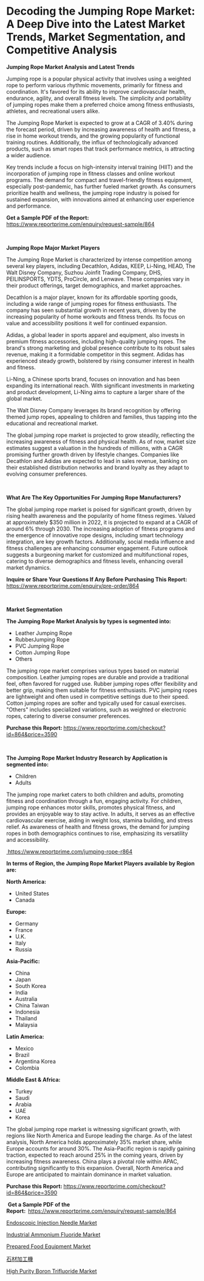<p><h1>Decoding the Jumping Rope Market: A Deep Dive into the Latest Market Trends, Market Segmentation, and Competitive Analysis</h1></p><p><strong>Jumping Rope Market Analysis and Latest Trends</strong></p>
<p><p>Jumping rope is a popular physical activity that involves using a weighted rope to perform various rhythmic movements, primarily for fitness and coordination. It's favored for its ability to improve cardiovascular health, endurance, agility, and overall fitness levels. The simplicity and portability of jumping ropes make them a preferred choice among fitness enthusiasts, athletes, and recreational users alike.</p><p>The Jumping Rope Market is expected to grow at a CAGR of 3.40% during the forecast period, driven by increasing awareness of health and fitness, a rise in home workout trends, and the growing popularity of functional training routines. Additionally, the influx of technologically advanced products, such as smart ropes that track performance metrics, is attracting a wider audience. </p><p>Key trends include a focus on high-intensity interval training (HIIT) and the incorporation of jumping rope in fitness classes and online workout programs. The demand for compact and travel-friendly fitness equipment, especially post-pandemic, has further fueled market growth. As consumers prioritize health and wellness, the jumping rope industry is poised for sustained expansion, with innovations aimed at enhancing user experience and performance.</p></p>
<p><strong>Get a Sample PDF of the Report:&nbsp;</strong> <a href="https://www.reportprime.com/enquiry/request-sample/864">https://www.reportprime.com/enquiry/request-sample/864</a></p>
<p>&nbsp;</p>
<p><strong>Jumping Rope Major Market Players</strong></p>
<p><p>The Jumping Rope Market is characterized by intense competition among several key players, including Decathlon, Adidas, KEEP, Li-Ning, HEAD, The Walt Disney Company, Suzhou Joinfit Trading Company, DHS, PEILINSPORTS, YDTS, ProCircle, and Lenwave. These companies vary in their product offerings, target demographics, and market approaches.</p><p>Decathlon is a major player, known for its affordable sporting goods, including a wide range of jumping ropes for fitness enthusiasts. The company has seen substantial growth in recent years, driven by the increasing popularity of home workouts and fitness trends. Its focus on value and accessibility positions it well for continued expansion.</p><p>Adidas, a global leader in sports apparel and equipment, also invests in premium fitness accessories, including high-quality jumping ropes. The brand's strong marketing and global presence contribute to its robust sales revenue, making it a formidable competitor in this segment. Adidas has experienced steady growth, bolstered by rising consumer interest in health and fitness.</p><p>Li-Ning, a Chinese sports brand, focuses on innovation and has been expanding its international reach. With significant investments in marketing and product development, Li-Ning aims to capture a larger share of the global market. </p><p>The Walt Disney Company leverages its brand recognition by offering themed jump ropes, appealing to children and families, thus tapping into the educational and recreational market.</p><p>The global jumping rope market is projected to grow steadily, reflecting the increasing awareness of fitness and physical health. As of now, market size estimates suggest a valuation in the hundreds of millions, with a CAGR promising further growth driven by lifestyle changes. Companies like Decathlon and Adidas are expected to lead in sales revenue, banking on their established distribution networks and brand loyalty as they adapt to evolving consumer preferences.</p></p>
<p>&nbsp;</p>
<p><strong>What Are The Key Opportunities For Jumping Rope Manufacturers?</strong></p>
<p><p>The global jumping rope market is poised for significant growth, driven by rising health awareness and the popularity of home fitness regimes. Valued at approximately $350 million in 2022, it is projected to expand at a CAGR of around 6% through 2030. The increasing adoption of fitness programs and the emergence of innovative rope designs, including smart technology integration, are key growth factors. Additionally, social media influence and fitness challenges are enhancing consumer engagement. Future outlook suggests a burgeoning market for customized and multifunctional ropes, catering to diverse demographics and fitness levels, enhancing overall market dynamics.</p></p>
<p><strong>Inquire or Share Your Questions If Any Before Purchasing This Report:</strong> <a href="https://www.reportprime.com/enquiry/pre-order/864">https://www.reportprime.com/enquiry/pre-order/864</a></p>
<p>&nbsp;</p>
<p><strong>Market Segmentation</strong></p>
<p><strong>The Jumping Rope Market Analysis by types is segmented into:</strong></p>
<p><ul><li>Leather Jumping Rope</li><li>RubberJumping Rope</li><li>PVC Jumping Rope</li><li>Cotton Jumping Rope</li><li>Others</li></ul></p>
<p><p>The jumping rope market comprises various types based on material composition. Leather jumping ropes are durable and provide a traditional feel, often favored for rugged use. Rubber jumping ropes offer flexibility and better grip, making them suitable for fitness enthusiasts. PVC jumping ropes are lightweight and often used in competitive settings due to their speed. Cotton jumping ropes are softer and typically used for casual exercises. "Others" includes specialized variations, such as weighted or electronic ropes, catering to diverse consumer preferences.</p></p>
<p><strong>Purchase this Report:&nbsp;</strong><a href="https://www.reportprime.com/checkout?id=864&price=3590">https://www.reportprime.com/checkout?id=864&price=3590</a></p>
<p>&nbsp;</p>
<p><strong>The Jumping Rope Market Industry Research by Application is segmented into:</strong></p>
<p><ul><li>Children</li><li>Adults</li></ul></p>
<p><p>The jumping rope market caters to both children and adults, promoting fitness and coordination through a fun, engaging activity. For children, jumping rope enhances motor skills, promotes physical fitness, and provides an enjoyable way to stay active. In adults, it serves as an effective cardiovascular exercise, aiding in weight loss, stamina building, and stress relief. As awareness of health and fitness grows, the demand for jumping ropes in both demographics continues to rise, emphasizing its versatility and accessibility.</p></p>
<p><a href="https://www.reportprime.com/jumping-rope-r864">&nbsp;https://www.reportprime.com/jumping-rope-r864</a></p>
<p><strong>In terms of Region, the Jumping Rope Market Players available by Region are:</strong></p>
<p>
    <p> <strong> North America: </strong>
        <ul>
            <li>United States</li>
            <li>Canada</li>
        </ul>
        </p> 
    <p> <strong> Europe: </strong>
        <ul>
            <li>Germany</li>
            <li>France</li>
            <li>U.K.</li>
            <li>Italy</li>
            <li>Russia</li>
        </ul>
        </p> 
    <p> <strong> Asia-Pacific: </strong>
        <ul>
            <li>China</li>
            <li>Japan</li>
            <li>South Korea</li>
            <li>India</li>
            <li>Australia</li>
            <li>China Taiwan</li>
            <li>Indonesia</li>
            <li>Thailand</li>
            <li>Malaysia</li>
        </ul>
        </p> 
    <p> <strong> Latin America: </strong>
        <ul>
            <li>Mexico</li>
            <li>Brazil</li>
            <li>Argentina Korea</li>
            <li>Colombia</li>
        </ul>
        </p> 
    <p> <strong> Middle East & Africa: </strong>
        <ul>
            <li>Turkey</li>
            <li>Saudi</li>
            <li>Arabia</li>
            <li>UAE</li>
            <li>Korea</li>
        </ul>
    </p>
    </p>
<p><p>The global jumping rope market is witnessing significant growth, with regions like North America and Europe leading the charge. As of the latest analysis, North America holds approximately 35% market share, while Europe accounts for around 30%. The Asia-Pacific region is rapidly gaining traction, expected to reach around 25% in the coming years, driven by increasing fitness awareness. China plays a pivotal role within APAC, contributing significantly to this expansion. Overall, North America and Europe are anticipated to maintain dominance in market valuation.</p></p>
<p><strong>Purchase this Report: </strong><a href="https://www.reportprime.com/checkout?id=864&price=3590">https://www.reportprime.com/checkout?id=864&price=3590</a></p>
<p>&nbsp;<strong>Get a Sample PDF of the Report:&nbsp;&nbsp;</strong><a href="https://www.reportprime.com/enquiry/request-sample/864">https://www.reportprime.com/enquiry/request-sample/864</a></p>
<p><strong></strong></p>
<p><p><a href="https://www.linkedin.com/pulse/insights-endoscopic-injection-needle-market-players-size-gzkke?trackingId=EAWQ92SaTA%2BhXm3JTymk4Q%3D%3D">Endoscopic Injection Needle Market</a></p><p><a href="https://issuu.com/reportprime-2/docs/industrial-ammonium-fluoride-market_78e6bf0bc8f76b">Industrial Ammonium Fluoride Market</a></p><p><a href="https://medium.com/@karinaokon97/prepared-food-equipment-market-a-global-and-regional-analysis-focus-on-region-country-level-96607f474e21">Prepared Food Equipment Market</a></p><p><a href="https://medium.com/@harperhe4e26/%E6%9C%AA%E6%9D%A5%E3%81%AB%E5%82%99%E3%81%88%E3%82%8B-2024%E5%B9%B4%E3%81%8B%E3%82%892031%E5%B9%B4%E3%81%BE%E3%81%A7%E3%81%AE%E3%82%B0%E3%83%AD%E3%83%BC%E3%83%90%E3%83%AB%E7%9F%B3%E6%9D%90%E5%8A%A0%E5%B7%A5%E6%A9%9F%E5%B8%82%E5%A0%B4%E3%81%AB%E9%96%A2%E3%81%99%E3%82%8B%E6%88%A6%E7%95%A5%E7%9A%84%E3%82%A4%E3%83%B3%E3%82%B5%E3%82%A4%E3%83%88-d3fe1d071094">石材加工機</a></p><p><a href="https://issuu.com/reportprime-2/docs/high-purity-boron-trifluoride-marke_6bf2ef0bd3e07e">High Purity Boron Trifluoride Market</a></p></p>